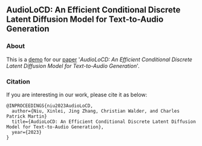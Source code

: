 ## AudioLoCD: An Efficient Conditional Discrete Latent Diffusion Model for Text-to-Audio Generation

### About 

This is a [demo](https://Berthaniu.github.io/demo-AudioLoCD/) for our [paper](https://Berthaniu.github.io/demo-AudioLoCD/) '_AudioLoCD: An Efficient Conditional Discrete Latent Diffusion Model for Text-to-Audio Generation_'.

### Citation

If you are interesting in our work, please cite it as below:

```
@INPROCEEDINGS{niu2023AudioLoCD,
  author={Niu, Xinlei, Jing Zhang, Christian Walder, and Charles Patrick Martin}
  title={AudioLoCD: An Efficient Conditional Discrete Latent Diffusion Model for Text-to-Audio Generation}, 
  year={2023}
}
```